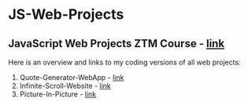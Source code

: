 # JS-Web-Projects
## JavaScript Web Projects ZTM Course - [link](https://www.udemy.com/course/javascript-web-projects-to-build-your-portfolio-resume/)
Here is an overview and links to my coding versions of all web projects:

1. Quote-Generator-WebApp - [link](https://github.com/kaloyanTry/JS-Web-Projects/tree/main/QuoteGeneratorApp)
2. Infinite-Scroll-Website - [link](https://github.com/kaloyanTry/JS-Web-Projects/tree/main/InfiniteScroll)
3. Picture-In-Picture - [link](https://github.com/kaloyanTry/JS-Web-Projects/tree/main/Picture-In-Picture)
